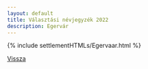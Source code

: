 ```yaml
---
layout: default
title: Választási névjegyzék 2022
description: Egervár
---
```


{% include settlementHTMLs/Egervaar.html %}

[Vissza](../)